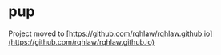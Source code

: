 # pup
Project moved to [https://github.com/rqhlaw/rqhlaw.github.io](https://github.com/rqhlaw/rqhlaw.github.io)
